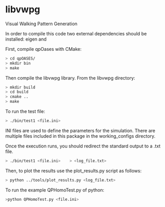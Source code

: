# libvwpg

Visual Walking Pattern Generation

In order to compile this code two external dependencies should be installed: eigen and 

First, compile qpOases with CMake:

```bash
> cd qpOASES/
> mkdir bin
> make
```

Then compile the libvwpg library. From the libvwpg directory:

```bash
> mkdir build
> cd build
> cmake ..
> make
```

To run the test file:

```bash
> ./bin/test1 <file.ini>
```

INI files are used to define the parameters for the simulation. There are multiple
files included in this package in the working_configs directory.

Once the execution runs, you should
redirect the standard output to a .txt file.

```bash
> ./bin/test1 <file.ini>    > <log_file.txt>
```

Then, to plot the results use the plot_results.py script as follows:

```bash
> python ../tools/plot_results.py <log_file.txt>
```


To run the  example  QPHomoTest.py of python:

```bash
>python QPHomoTest.py <file.ini>
```

